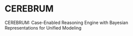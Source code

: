 # CEREBRUM
CEREBRUM: Case-Enabled Reasoning Engine with Bayesian Representations for Unified Modeling
